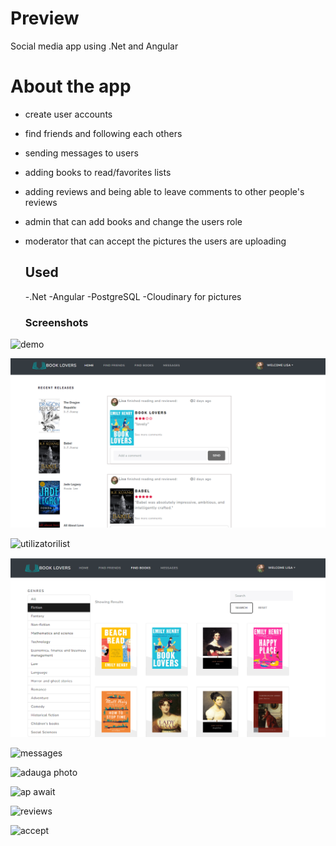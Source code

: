 # Preview
Social media app using .Net and Angular

# About the app

- create user accounts
- find friends and following each others
- sending messages to users
- adding books to read/favorites lists
- adding reviews and being able to leave comments to other people's reviews
- admin that can add books and change the users role
- moderator that can accept the pictures the users are uploading

  ## Used
  -.Net
  -Angular
  -PostgreSQL
  -Cloudinary for pictures

  ### Screenshots
![demo]([file:///C:/Users/Daria/Desktop/proiect/proiect.mp4](https://github.com/Dariapopa01/BookLovers/blob/master/Books/images/proiect.mp4))

  
![dashboard](https://github.com/Dariapopa01/BookLovers/blob/master/Books/images/home.png)

![utilizatorilist](https://github.com/Dariapopa01/BookLovers/assets/92114784/9812d947-fd9a-43b4-9d3b-59e707608970)

![booka](https://github.com/Dariapopa01/BookLovers/blob/master/Books/images/booklist.png)

![messages](https://github.com/Dariapopa01/BookLovers/assets/92114784/68fcdbd4-68a4-4ba9-9a16-dc882cdf9978)



![adauga photo](https://github.com/Dariapopa01/BookLovers/assets/92114784/4940fc09-b2b4-4f76-997a-449b08db5a41)

![ap await](https://github.com/Dariapopa01/BookLovers/assets/92114784/cf46c9a0-c597-4fb9-9f83-12a6a828c817)


![reviews](https://github.com/Dariapopa01/BookLovers/assets/92114784/5be172f1-2cad-473d-8522-72f13eafa1a8)

![accept](https://github.com/Dariapopa01/BookLovers/assets/92114784/aba2550d-04b4-4707-ba02-6ff2b7dc96e8)

